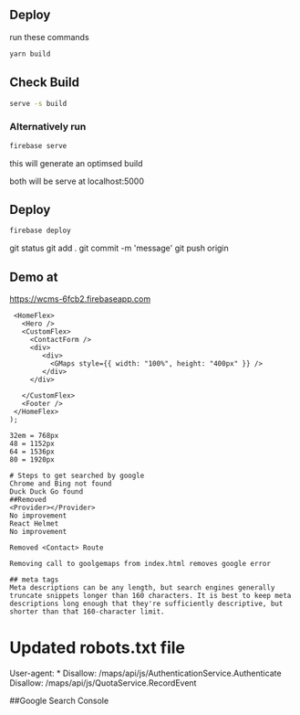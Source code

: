 ## Deploy

run these commands

```sh
yarn build
```

## Check Build

```sh
serve -s build
```

### Alternatively run

```sh
firebase serve
```

this will generate an optimsed build

both will be serve at localhost:5000

## Deploy

```sh
firebase deploy
```

git status
git add .
git commit -m 'message'
git push origin

## Demo at
https://wcms-6fcb2.firebaseapp.com

     <HomeFlex>
       <Hero />
       <CustomFlex>
         <ContactForm />
         <div>
            <div>
              <GMaps style={{ width: "100%", height: "400px" }} />
            </div>
         </div>
         
       </CustomFlex>
       <Footer />
     </HomeFlex>
    );

    32em = 768px
    48 = 1152px
    64 = 1536px
    80 = 1920px

    # Steps to get searched by google
    Chrome and Bing not found
    Duck Duck Go found
    ##Removed 
    <Provider></Provider>
    No improvement
    React Helmet
    No improvement

    Removed <Contact> Route

    Removing call to goolgemaps from index.html removes google error

    ## meta tags
    Meta descriptions can be any length, but search engines generally truncate snippets longer than 160 characters. It is best to keep meta descriptions long enough that they're sufficiently descriptive, but shorter than that 160-character limit.

# Updated robots.txt file
User-agent: *
Disallow: /maps/api/js/AuthenticationService.Authenticate
Disallow: /maps/api/js/QuotaService.RecordEvent

##Google Search Console

